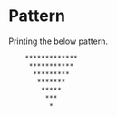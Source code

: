 # Pattern

Printing the below pattern.

        *************
         ***********
          *********
           *******
            *****
             ***
              *
              
